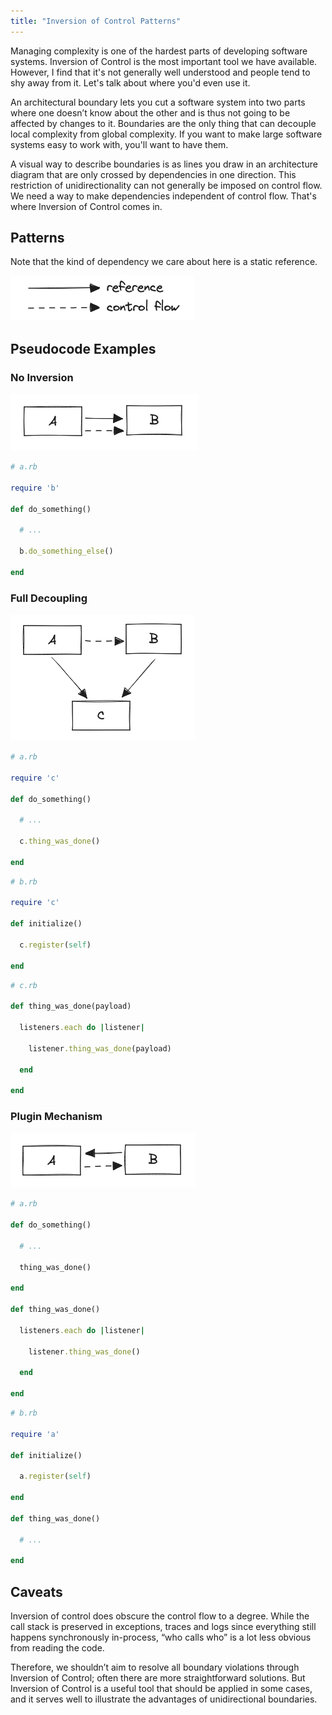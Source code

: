 ```yaml
---
title: "Inversion of Control Patterns"
---
```


Managing complexity is one of the hardest parts of developing software systems. Inversion of Control is the most important tool we have available. However, I find that it's not generally well understood and people tend to shy away from it. Let's talk about where you'd even use it.

An architectural boundary lets you cut a software system into two parts where one doesn’t know about the other and is thus not going to be affected by changes to it. Boundaries are the only thing that can decouple local complexity from global complexity. If you want to make large software systems easy to work with, you'll want to have them.

A visual way to describe boundaries is as lines you draw in an architecture diagram that are only crossed by dependencies in one direction. This restriction of unidirectionality can not generally be imposed on control flow. We need a way to make dependencies independent of control flow. That's where Inversion of Control comes in.

## Patterns

Note that the kind of dependency we care about here is a static reference.

![Solid arrows are dependencies, dashed arrows are control flow.](assets/inversion-of-control/legend.png)

## Pseudocode Examples
### No Inversion

![A depends on B, A calls into B.](assets/inversion-of-control/no_inversion.png)

```ruby
# a.rb

require 'b'

def do_something()

  # ...

  b.do_something_else()

end
```

### Full Decoupling

![A and B depend on C, A calls into B.](assets/inversion-of-control/full_decoupling.png)

```ruby
# a.rb

require 'c'

def do_something()

  # ...

  c.thing_was_done()

end
```

```ruby
# b.rb

require 'c'

def initialize()

  c.register(self)

end
```

```ruby
# c.rb

def thing_was_done(payload)

  listeners.each do |listener|

    listener.thing_was_done(payload)

  end

end
```

### Plugin Mechanism

![A calls into B, but B depends on A.](assets/inversion-of-control/plugin_mechanism.png)

```ruby
# a.rb

def do_something()

  # ...

  thing_was_done()

end

def thing_was_done()

  listeners.each do |listener|

    listener.thing_was_done()

  end

end
```

```ruby
# b.rb

require 'a'

def initialize()

  a.register(self)

end

def thing_was_done()

  # ...

end
```

## Caveats

Inversion of control does obscure the control flow to a degree. While the call stack is preserved in exceptions, traces and logs since everything still happens synchronously in-process, “who calls who” is a lot less obvious from reading the code. 

Therefore, we shouldn’t aim to resolve all boundary violations through Inversion of Control; often there are more straightforward solutions. But Inversion of Control is a useful tool that should be applied in some cases, and it serves well to illustrate the advantages of unidirectional boundaries.

